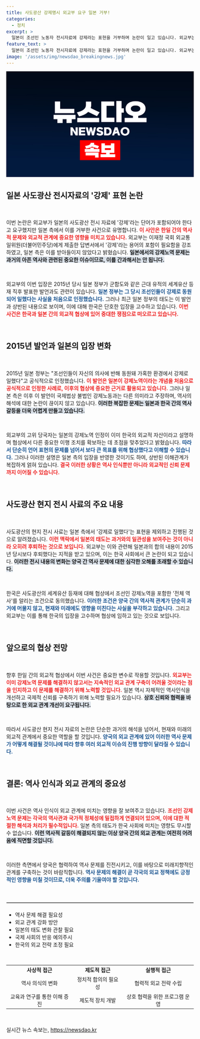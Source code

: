 ```yaml
---
title: 사도광산 강제명시 외교부 요구 일본 거부!
categories:
  - 정치
excerpt: >
  일본이 조선인 노동자 전시자료에 강제라는 표현을 거부하며 논란이 일고 있습니다. 외교부는 2015년 당시의 약속보다 후퇴한 상황이라며 유감의 뜻을 전했습니다. 한일 간의 갈등이 다시 표면화된 이번 사안, 그 이면에 어떤 진실이 숨어 있을까요?
feature_text: >
  일본이 조선인 노동자 전시자료에 강제라는 표현을 거부하며 논란이 일고 있습니다. 외교부는 2015년 당시의 약속보다 후퇴한 상황이라며 유감의 뜻을 전했습니다. 한일 간의 갈등이 다시 표면화된 이번 사안, 그 이면에 어떤 진실이 숨어 있을까요?
image: '/assets/img/newsdao_breakingnews.jpg'
---
```


<p><img src="/assets/img/newsdao_breakingnews.jpg" alt="ranknews 속보" /></p>

<h2 data-ke-size="size26">일본 사도광산 전시자료의 '강제' 표현 논란</h2>

<p data-ke-size="size16">&nbsp;</p>

<p>이번 논란은 외교부가 일본의 사도광산 전시 자료에 '강제'라는 단어가 포함되어야 한다고 요구했지만 일본 측에서 이를 거부한 사건으로 유명합니다. <b><span style="color: #ee2323;">이 사안은 한일 간의 역사적 문제와 외교적 관계에 중요한 영향을 미치고 있습니다.</span></b> 외교부는 이재정 국회 외교통일위원(더불어민주당)에게 제출한 답변서에서 '강제'라는 용어의 포함이 필요함을 강조하였고, 일본 측은 이를 받아들이지 않았다고 밝혔습니다. <b><span style="background-color: #21538527;">일본에서의 강제노역 문제는 과거의 아픈 역사와 관련된 중요한 이슈이므로, 이를 간과해서는 안 됩니다.</span></b></p>

<p data-ke-size="size16">&nbsp;</p>

<p>외교부의 이번 입장은 2015년 당시 일본 정부가 군함도와 같은 근대 유적의 세계유산 등재 직후 발표한 발언과도 관련이 있습니다. <b><span style="color: #1a5490;">일본 정부는 그 당시 조선인들이 강제로 동원되어 일했다는 사실을 처음으로 인정했습니다.</span></b> 그러나 최근 일본 정부의 태도는 이 발언과 상반된 내용으로 보이며, 이에 대해 한국은 단호한 입장을 고수하고 있습니다. <b><span style="color: #ee2323;">이번 사건은 한국과 일본 간의 외교적 협상에 있어 중대한 쟁점으로 떠오르고 있습니다.</span></b></p>

<p data-ke-size="size16">&nbsp;</p>

<h2 data-ke-size="size26">2015년 발언과 일본의 입장 변화</h2>

<p data-ke-size="size16">&nbsp;</p>

<p>2015년 일본 정부는 "조선인들이 자신의 의사에 반해 동원돼 가혹한 환경에서 강제로 일했다"고 공식적으로 인정했습니다. <b><span style="color: #ee2323;">이 발언은 일본이 강제노역이라는 개념을 처음으로 공식적으로 인정한 사례로, 이후의 협상에 중요한 근거로 활용되고 있습니다.</span></b> 그러나 일본 측은 이후 이 발언이 국제법상 불법인 강제노동과는 다른 의미라고 주장하며, 역사의 해석에 대한 논란이 끊이지 않고 있습니다. <b><span style="background-color: #21538527;">이러한 복잡한 문제는 일본과 한국 간의 역사 갈등을 더욱 어렵게 만들고 있습니다.</span></b></p>

<p data-ke-size="size16">&nbsp;</p>

<p>외교부의 고위 당국자는 일본의 강제노역 인정이 이미 한국의 외교적 자산이라고 설명하며 협상에서 다른 중요한 이행 조치를 확보하는 데 초점을 맞추었다고 밝혔습니다. <b><span style="color: #1a5490;">따라서 단순히 언어 표현의 문제를 넘어서 보다 큰 목표를 위해 협상했다고 이해할 수 있습니다.</span></b> 그러나 이러한 설명은 일본 측의 입장을 반영한 것이기도 하여, 상반된 이해관계가 복잡하게 얽혀 있습니다. <b><span style="color: #ee2323;">결국 이러한 상황은 역사 인식뿐만 아니라 외교적인 신뢰 문제까지 이어질 수 있습니다.</span></b></p>

<p data-ke-size="size16">&nbsp;</p>

<h2 data-ke-size="size26">사도광산 현지 전시 사료의 주요 내용</h2>

<p data-ke-size="size16">&nbsp;</p>

<p>사도광산의 현지 전시 사료는 일본 측에서 '강제로 일했다'는 표현을 제외하고 진행된 것으로 알려졌습니다. <b><span style="color: #ee2323;">이런 맥락에서 일본의 태도는 과거와의 일관성을 보여주는 것이 아니라 오히려 후퇴하는 것으로 보입니다.</span></b> 외교부는 이와 관련해 일본과의 합의 내용이 2015년 당시보다 후퇴했다는 지적을 받고 있으며, 이는 한국 사회에서 큰 논란이 되고 있습니다. <b><span style="background-color: #21538527;">이러한 전시 내용의 변화는 양국 간 역사 문제에 대한 심각한 오해를 초래할 수 있습니다.</span></b></p>

<p data-ke-size="size16">&nbsp;</p>

<p>한국은 사도광산의 세계유산 등재에 대해 협상에서 조선인 강제노역을 포함한 '전체 역사'를 알리는 조건으로 동의했습니다. <b><span style="color: #1a5490;">이러한 조건은 양국 간의 역사적 관계가 단순히 과거에 머물지 않고, 현재와 미래에도 영향을 미친다는 사실을 부각하고 있습니다.</span></b> 그리고 외교부는 이를 통해 한국의 입장을 고수하며 협상에 임하고 있는 것으로 보입니다. </p>

<p data-ke-size="size16">&nbsp;</p>

<h2 data-ke-size="size26">앞으로의 협상 전망</h2>

<p data-ke-size="size16">&nbsp;</p>

<p>향후 한일 간의 외교적 협상에서 이번 사건은 중요한 변수로 작용할 것입니다. <b><span style="color: #ee2323;">외교부는 이미 강제노역 문제를 해결하지 않고서는 지속적인 외교 관계 구축이 어려울 것이라는 점을 인지하고 이 문제를 해결하기 위해 노력할 것입니다.</span></b> 일본 역시 자체적인 역사인식을 개선하고 국제적 신뢰를 구축하기 위해 노력할 필요가 있습니다. <b><span style="background-color: #21538527;">상호 신뢰와 협력을 바탕으로 한 외교 관계 개선이 요구됩니다.</span></b></p>

<p data-ke-size="size16">&nbsp;</p>

<p>따라서 사도광산 현지 전시 자료의 논란은 단순한 과거의 해석을 넘어서, 현재와 미래의 외교적 관계에서 중요한 역할을 할 것입니다. <b><span style="color: #1a5490;">양국의 외교 관계에 있어 이러한 역사 문제가 어떻게 해결될 것이냐에 따라 향후 여러 외교적 이슈의 진행 방향이 달라질 수 있습니다.</span></b></p>

<p data-ke-size="size16">&nbsp;</p>

<h2 data-ke-size="size26">결론: 역사 인식과 외교 관계의 중요성</h2>

<p data-ke-size="size16">&nbsp;</p>

<p>이번 사건은 역사 인식이 외교 관계에 미치는 영향을 잘 보여주고 있습니다. <b><span style="color: #ee2323;">조선인 강제노역 문제는 각국의 역사관과 국가적 정체성에 밀접하게 연결되어 있으며, 이에 대한 적절한 해석과 처리가 필수적입니다.</span></b> 일본 측의 태도가 한국 사회에 미치는 영향도 무시할 수 없습니다. <b><span style="background-color: #21538527;">이런 역사적 갈등이 해결되지 않는 이상 양국 간의 외교 관계는 여전히 어려움에 직면할 것입니다.</span></b></p>

<p data-ke-size="size16">&nbsp;</p>

<p>이러한 측면에서 양국은 협력하여 역사 문제를 진전시키고, 이를 바탕으로 미래지향적인 관계를 구축하는 것이 바람직합니다. <b><span style="color: #1a5490;">역사 문제의 해결이 곧 각국의 외교 정책에도 긍정적인 영향을 미칠 것이므로, 더욱 주의를 기울여야 할 것입니다.</span></b></p>

<p data-ke-size="size16">&nbsp;</p>

<hr style="border: solid 1px #ccc; margin:20px 0;"/>

<ul>
<li>역사 문제 해결 필요성</li>
<li>외교 관계 강화 방안</li>
<li>일본의 태도 변화 관찰 필요</li>
<li>국제 사회의 반응 예의주시</li>
<li>한국의 외교 전략 조정 필요</li>
</ul>

<p data-ke-size="size16">&nbsp;</p>

<table style="width: 100%; border-collapse: collapse;">
<tbody>
<tr>
<td style="text-align: center; height: 17px;"><b>사상적 접근</b></td>
<td style="text-align: center; height: 17px;"><b>제도적 접근</b></td>
<td style="text-align: center; height: 17px;"><b>실행적 접근</b></td>
</tr>
<tr>
<td style="text-align: center; height: 17px;">역사 의식의 변화</td>
<td style="text-align: center; height: 17px;">정치적 합의의 필요성</td>
<td style="text-align: center; height: 17px;">협력적 외교 전략 수립</td>
</tr>
<tr>
<td style="text-align: center; height: 17px;">교육과 연구를 통한 이해 증진</td>
<td style="text-align: center; height: 17px;">제도적 장치 개발</td>
<td style="text-align: center; height: 17px;">상호 협력을 위한 프로그램 운영</td>
</tr>
</tbody>
</table>

<p data-ke-size="size16">&nbsp;</p>
실시간 뉴스 속보는, <a href="https://newsdao.kr" rel="dofollow">https://newsdao.kr</a>


